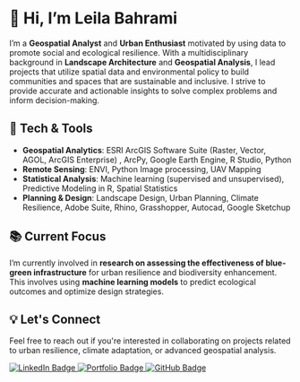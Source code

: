 
# 👋 Hi, I’m Leila Bahrami

I’m a **Geospatial Analyst** and **Urban Enthusiast** motivated by using data to promote social and ecological resilience. With a multidisciplinary background in **Landscape Architecture** and **Geospatial Analysis**, I lead projects that utilize spatial data and environmental policy to build communities and spaces that are sustainable and inclusive. I strive to provide accurate and actionable insights to solve complex problems and inform decision-making.

## 🔧 Tech & Tools
- **Geospatial Analytics**: ESRI ArcGIS Software Suite (Raster, Vector, AGOL, ArcGIS Enterprise) , ArcPy, Google Earth Engine,
R Studio, Python
- **Remote Sensing**: ENVI, Python Image processing, UAV Mapping
- **Statistical Analysis**: Machine learning (supervised and unsupervised), Predictive Modeling in R, Spatial Statistics
- **Planning & Design**: Landscape Design, Urban Planning, Climate Resilience, Adobe Suite, Rhino, Grasshopper, Autocad, Google Sketchup

## 📚 Current Focus
I’m currently involved in **research on assessing the effectiveness of blue-green infrastructure** for urban resilience and biodiversity enhancement. This involves using **machine learning models** to predict ecological outcomes and optimize design strategies. 


## 💡 Let's Connect
Feel free to reach out if you're interested in collaborating on projects related to urban resilience, climate adaptation, or advanced geospatial analysis.

<div id="badges">
  <a href="https://www.linkedin.com/in/leila-bahrami-363127137/" target="_blank">
    <img src="https://img.shields.io/badge/LinkedIn-blue?style=for-the-badge&logo=linkedin&logoColor=white" alt="LinkedIn Badge"/>
  </a>
  <a href="https://issuu.com/lbahrami69/docs/leila_bahrami_-_research_design_portfolio" target="_blank">
    <img src="https://img.shields.io/badge/Portfolio-blue?style=for-the-badge&logo=portfolio&logoColor=white" alt="Portfolio Badge"/>
  </a>
  <a href="mailto:lbahrami69@gmail.com" target="_blank">
    <img src="https://img.shields.io/badge/Email-blue?style=for-the-badge&logo=gmail&logoColor=white" alt="GitHub Badge"/>
  </a>
</div>
